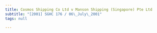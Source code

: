 ```yaml
---
title: Cosmos Shipping Co Ltd v Manson Shipping (Singapore) Pte Ltd
subtitle: "[2001] SGHC 176 / 06\_July\_2001"
tags: null

---
```


